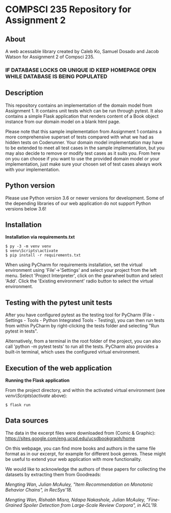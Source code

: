 # COMPSCI 235 Repository for Assignment 2

## About
A web acessable library created by Caleb Ko, Samuel Dosado and Jacob Watson for Assignment 2 of Compsci 235.

### IF DATABASE LOCKS OR UNIQUE ID KEEP HOMEPAGE OPEN WHILE DATABASE IS BEING POPULATED

## Description

This repository contains an implementation of the domain model from Assignment 1. 
It contains unit tests which can be run through pytest. 
It also contains a simple Flask application that renders content of a Book object instance from our domain model on a blank html page.

Please note that this sample implementation from Assignment 1 contains a more comprehensive superset of tests compared with what we had as hidden tests on Coderunner. 
Your domain model implementation may have to be extended to meet all test cases in the sample implementation, but you may also decide to remove or modify test cases as it suits you. 
From here on you can choose if you want to use the provided domain model or your implementation, just make sure your chosen set of test cases always work with your implementation.


## Python version

Please use Python version 3.6 or newer versions for development. Some of the depending libraries of our web application do not support Python versions below 3.6!


## Installation

**Installation via requirements.txt**

```shell
$ py -3 -m venv venv
$ venv\Scripts\activate
$ pip install -r requirements.txt
```

When using PyCharm for requirements installation, set the virtual environment using 'File'->'Settings' and select your project from the left menu. Select 'Project Interpreter', click on the gearwheel button and select 'Add'. Click the 'Existing environment' radio button to select the virtual environment. 


## Testing with the pytest unit tests

After you have configured pytest as the testing tool for PyCharm (File - Settings - Tools - Python Integrated Tools - Testing), you can then run tests from within PyCharm by right-clicking the tests folder and selecting "Run pytest in tests".

Alternatively, from a terminal in the root folder of the project, you can also call 'python -m pytest tests' to run all the tests. PyCharm also provides a built-in terminal, which uses the configured virtual environment. 


## Execution of the web application

**Running the Flask application**

From the project directory, and within the activated virtual environment (see *venv\Scripts\activate* above):

````shell
$ flask run
```` 

## Data sources 

The data in the excerpt files were downloaded from (Comic & Graphic):
https://sites.google.com/eng.ucsd.edu/ucsdbookgraph/home

On this webpage, you can find more books and authors in the same file format as in our excerpt, for example for different book genres. 
These might be useful to extend your web application with more functionality.

We would like to acknowledge the authors of these papers for collecting the datasets by extracting them from Goodreads:

*Mengting Wan, Julian McAuley, "Item Recommendation on Monotonic Behavior Chains", in RecSys'18.*

*Mengting Wan, Rishabh Misra, Ndapa Nakashole, Julian McAuley, "Fine-Grained Spoiler Detection from Large-Scale Review Corpora", in ACL'19.*
